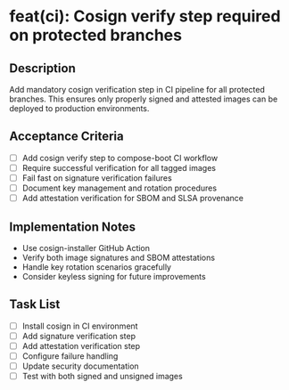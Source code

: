 # feat(ci): Cosign verify step required on protected branches

## Description
Add mandatory cosign verification step in CI pipeline for all protected branches. This ensures only properly signed and attested images can be deployed to production environments.

## Acceptance Criteria
- [ ] Add cosign verify step to compose-boot CI workflow
- [ ] Require successful verification for all tagged images
- [ ] Fail fast on signature verification failures
- [ ] Document key management and rotation procedures
- [ ] Add attestation verification for SBOM and SLSA provenance

## Implementation Notes
- Use cosign-installer GitHub Action
- Verify both image signatures and SBOM attestations
- Handle key rotation scenarios gracefully
- Consider keyless signing for future improvements

## Task List
- [ ] Install cosign in CI environment
- [ ] Add signature verification step
- [ ] Add attestation verification step
- [ ] Configure failure handling
- [ ] Update security documentation
- [ ] Test with both signed and unsigned images